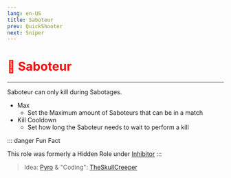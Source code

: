```yaml
---
lang: en-US
title: Saboteur
prev: QuickShooter
next: Sniper
---
```


# <font color="red">🔌 <b>Saboteur</b></font> <Badge text="Killing" type="tip" vertical="middle"/>
---

Saboteur can only kill during Sabotages.
* Max
  * Set the Maximum amount of Saboteurs that can be in a match
* Kill Cooldown
  * Set how long the Saboteur needs to wait to perform a kill

::: danger Fun Fact

This role was formerly a Hidden Role under [Inhibitor](Inhibitor)
:::

> Idea: [Pyro](#) & "Coding": [TheSkullCreeper](https://github.com/Loonie-Toons)